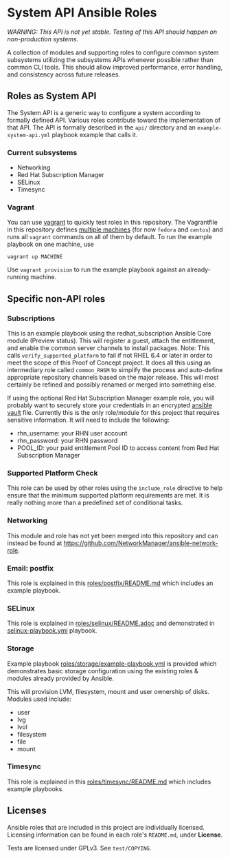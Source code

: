 # System API Ansible Roles

_WARNING: This API is not yet stable. Testing of this API should happen on non-production systems._

A collection of modules and supporting roles to configure common system subsystems utilizing the subsystems APIs whenever possible rather than common CLI tools.  This should allow improved performance, error handling, and consistency across future releases.

## Roles as System API

The System API is a generic way to configure a system according to formally defined API.
Various roles contribute toward the implementation of that API. The API is formally
described in the ```api/``` directory and an ```example-system-api.yml``` playbook example
that calls it.

### Current subsystems
- Networking
- Red Hat Subscription Manager
- SELinux
- Timesync

### Vagrant

You can use [vagrant](http://vagrantup.com) to quickly test roles in this repository. The Vagrantfile in this repository defines [multiple machines](https://www.vagrantup.com/docs/multi-machine/) (for now `fedora` and `centos`) and runs all `vagrant` commands on all of them by default. To run the example playbook on one machine, use

```shell
vagrant up MACHINE
```

Use `vagrant provision` to run the example playbook against an already-running machine.

## Specific non-API roles

### Subscriptions

This is an example playbook using the redhat_subscription Ansible Core module (Preview status). This will register a guest, attach the entitlement, and enable the common server channels to install packages.  Note:  This calls `verify_supported_platform` to fail if not RHEL 6.4 or later in order to meet the scope of this Proof of Concept project.  It does all this using an intermediary role called `common_RHSM` to simplify the process and auto-define appropriate repository channels based on the major release.  This will most certainly be refined and possibly renamed or merged into something else.

If using the optional Red Hat Subscription Manager example role, you will probably want to securely store your credentials in an encrypted [ansible vault](http://docs.ansible.com/ansible/playbooks_vault.html) file.  Currently this is the only role/module for this project that requires sensitive information.  It will need to include the following:

* rhn_username: your RHN user account
* rhn_password: your RHN password
* POOL_ID: your paid entitlement Pool ID to access content from Red Hat Subscription Manager


### Supported Platform Check
This role can be used by other roles using the `include_role` directive to help ensure that the minimum supported platform requirements are met.  It is really nothing more than a predefined set of conditional tasks.

### Networking
This module and role has not yet been merged into this repository and can instead be found at <https://github.com/NetworkManager/ansible-network-role>.

### Email: postfix
This role is explained in this [roles/postfix/README.md](https://github.com/cockpit-project/poc-sysmgmt-roles/blob/master/roles/postfix/README.md) which includes an example playbook.

### SELinux
This role is explained in [roles/selinux/README.adoc](roles/selinux/README.adoc) and demonstrated in [selinux-playbook.yml](roles/selinux/selinux-playbook.yml) playbook.

### Storage
Example playbook [roles/storage/example-playbook.yml](https://github.com/cockpit-project/poc-sysmgmt-roles/blob/master/roles/storage/example-playbook.yml) is provided which demonstrates basic storage configuration using the existing roles & modules already provided by Ansible.

This will provision LVM, filesystem, mount and user ownership of disks.  Modules used include:

- user
- lvg
- lvol
- filesystem
- file
- mount

### Timesync
This role is explained in this [roles/timesync/README.md](https://github.com/cockpit-project/poc-sysmgmt-roles/blob/master/roles/timesync/README.md) which includes example playbooks.

## Licenses
Ansible roles that are included in this project are individually licensed. Licensing information can be found in each role's `README.md`, under **License**.

Tests are licensed under GPLv3. See `test/COPYING`.
